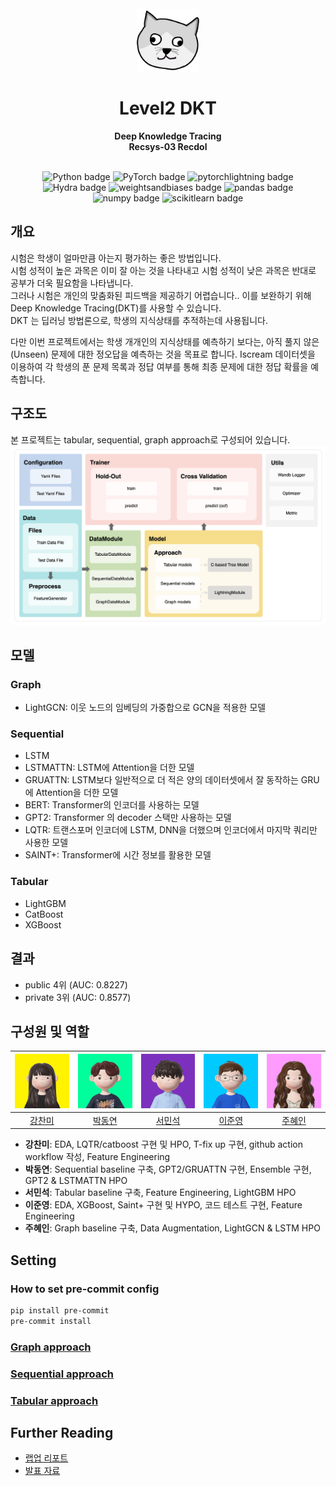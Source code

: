 <div align="center">
  <br>
  <img width="100" src="./docs/imgs/logo.png">
  <h1>Level2 DKT</h1>
  <strong>Deep Knowledge Tracing</strong>
  <br>
  <strong>Recsys-03 Recdol</strong>
  <br>
</div>
<br>
<p align="center">
  <img src="https://img.shields.io/badge/Python-3776AB?style=flat-square&logo=Python&logoColor=white" alt="Python badge">
  <img src="https://img.shields.io/badge/PyTorch-EE4C2C?style=flat-square&logo=PyTorch&logoColor=white" alt="PyTorch badge">
  <img src="https://img.shields.io/badge/lightning-792EE5?style=flat-square&logo=pytorchlightning&logoColor=white" alt="pytorchlightning badge">
  <img src="https://img.shields.io/badge/Hydra-54c7ec?style=flat-square&logoColor=white" alt="Hydra badge">
  <img src="https://img.shields.io/badge/wandb-FFBE00?style=flat-square&logo=weightsandbiases&logoColor=white" alt="weightsandbiases badge">
  <img src="https://img.shields.io/badge/pandas-150458?style=flat-square&logo=pandas&logoColor=white" alt="pandas badge">
  <img src="https://img.shields.io/badge/numpy-013243?style=flat-square&logo=numpy&logoColor=white" alt="numpy badge">
  <img src="https://img.shields.io/badge/scikit learn-F7931E?style=flat-square&logo=scikitlearn&logoColor=white" alt="scikitlearn badge">
</p>

## 개요
시험은 학생이 얼마만큼 아는지 평가하는 좋은 방법입니다.  
시험 성적이 높은 과목은 이미 잘 아는 것을 나타내고 시험 성적이 낮은 과목은 반대로 공부가 더욱 필요함을 나타냅니다.  
그러나 시험은 개인의 맞춤화된 피드백을 제공하기 어렵습니다.. 이를 보완하기 위해 Deep Knowledge Tracing(DKT)를 사용할 수 있습니다.  
DKT 는 딥러닝 방법론으로, 학생의 지식상태를 추적하는데 사용됩니다.

다만 이번 프로젝트에서는 학생 개개인의 지식상태를 예측하기 보다는, 아직 풀지 않은(Unseen) 문제에 대한 정오답을 예측하는 것을 목표로 합니다. 
Iscream 데이터셋을 이용하여 각 학생의 푼 문제 목록과 정답 여부를 통해 최종 문제에 대한 정답 확률을 예측합니다.

## 구조도
본 프로젝트는 tabular, sequential, graph approach로 구성되어 있습니다.
![프로젝트 구조도](./docs/imgs/project-structure.png)

## 모델

### Graph
- LightGCN: 이웃 노드의 임베딩의 가중합으로 GCN을 적용한 모델

### Sequential
- LSTM
- LSTMATTN: LSTM에 Attention을 더한 모델
- GRUATTN: LSTM보다 일반적으로 더 적은 양의 데이터셋에서 잘 동작하는 GRU에 Attention을 더한 모델
- BERT: Transformer의 인코더를 사용하는 모델
- GPT2: Transformer 의 decoder 스택만 사용하는 모델
- LQTR: 트랜스포머 인코더에 LSTM, DNN을 더했으며 인코더에서 마지막 쿼리만 사용한 모델
- SAINT+: Transformer에 시간 정보를 활용한 모델

### Tabular
- LightGBM
- CatBoost
- XGBoost


## 결과
- public 4위 (AUC: 0.8227)
- private 3위 (AUC: 0.8577)

## 구성원 및 역할
| ![kCMI113](./docs/imgs/img_kCMI113.png) | ![DyeonPark](./docs/imgs/img_DyeonPark.png) | ![alstjrdlzz](./docs/imgs/img_alstjrdlzz.png) | ![2jun0](./docs/imgs/img_2jun0.png) | ![juhyein](./docs/imgs/img_juhyein.png) |
| :---: | :---: | :---: | :---: | :---: |
| [강찬미](https://github.com/kCMI113) | [박동연](https://github.com/DyeonPark) | [서민석](https://github.com/alstjrdlzz) | [이준영](https://github.com/2jun0) | [주혜인](https://github.com/juhyein) |
- **강찬미**: EDA, LQTR/catboost 구현 및 HPO, T-fix up 구현, github action workflow 작성, Feature Engineering
- **박동연**: Sequential baseline 구축, GPT2/GRUATTN 구현, Ensemble 구현, GPT2 & LSTMATTN HPO
- **서민석**: Tabular baseline 구축, Feature Engineering, LightGBM HPO
- **이준영**: EDA, XGBoost, Saint+ 구현 및 HYPO, 코드 테스트 구현, Feature Engineering
- **주혜인**: Graph baseline 구축, Data Augmentation, LightGCN & LSTM HPO

## Setting
### How to set pre-commit config

```bash
pip install pre-commit
pre-commit install
```

### [Graph approach](./graph/README.md)

### [Sequential approach](./sequential/README.md)

### [Tabular approach](./tabular/README.md)

## Further Reading
- [랩업 리포트](./docs/pdfs/report.pdf)
- [발표 자료](./docs/pdfs/presentation.pdf)